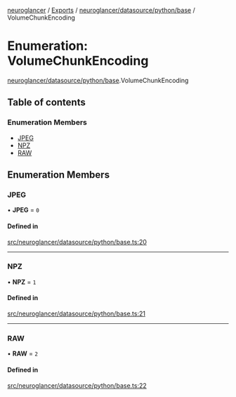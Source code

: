 [neuroglancer](../README.md) / [Exports](../modules.md) / [neuroglancer/datasource/python/base](../modules/neuroglancer_datasource_python_base.md) / VolumeChunkEncoding

# Enumeration: VolumeChunkEncoding

[neuroglancer/datasource/python/base](../modules/neuroglancer_datasource_python_base.md).VolumeChunkEncoding

## Table of contents

### Enumeration Members

- [JPEG](neuroglancer_datasource_python_base.VolumeChunkEncoding.md#jpeg)
- [NPZ](neuroglancer_datasource_python_base.VolumeChunkEncoding.md#npz)
- [RAW](neuroglancer_datasource_python_base.VolumeChunkEncoding.md#raw)

## Enumeration Members

### JPEG

• **JPEG** = ``0``

#### Defined in

[src/neuroglancer/datasource/python/base.ts:20](https://github.com/ActiveBrainAtlas2/neuroglancer/blob/91617476/src/neuroglancer/datasource/python/base.ts#L20)

___

### NPZ

• **NPZ** = ``1``

#### Defined in

[src/neuroglancer/datasource/python/base.ts:21](https://github.com/ActiveBrainAtlas2/neuroglancer/blob/91617476/src/neuroglancer/datasource/python/base.ts#L21)

___

### RAW

• **RAW** = ``2``

#### Defined in

[src/neuroglancer/datasource/python/base.ts:22](https://github.com/ActiveBrainAtlas2/neuroglancer/blob/91617476/src/neuroglancer/datasource/python/base.ts#L22)
